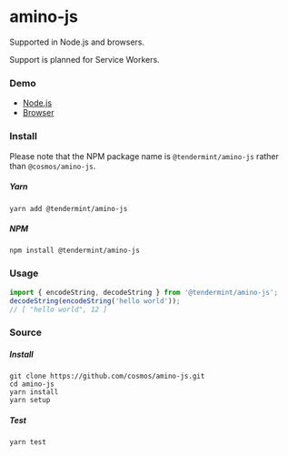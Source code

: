 # amino-js

Supported in Node.js and browsers.

Support is planned for Service Workers.

### Demo

- [Node.js](https://repl.it/repls/ScalyGracefulState)
- [Browser](https://jsfiddle.net/qk2wut06/)

### Install

Please note that the NPM package name is `@tendermint/amino-js` rather than `@cosmos/amino-js`.

##### Yarn
```shell
yarn add @tendermint/amino-js
```

##### NPM
```shell
npm install @tendermint/amino-js
```

### Usage

```js
import { encodeString, decodeString } from '@tendermint/amino-js';
decodeString(encodeString('hello world'));
// [ "hello world", 12 ]
```

### Source

##### Install

```shell
git clone https://github.com/cosmos/amino-js.git
cd amino-js
yarn install
yarn setup
```

##### Test

```shell
yarn test
```
